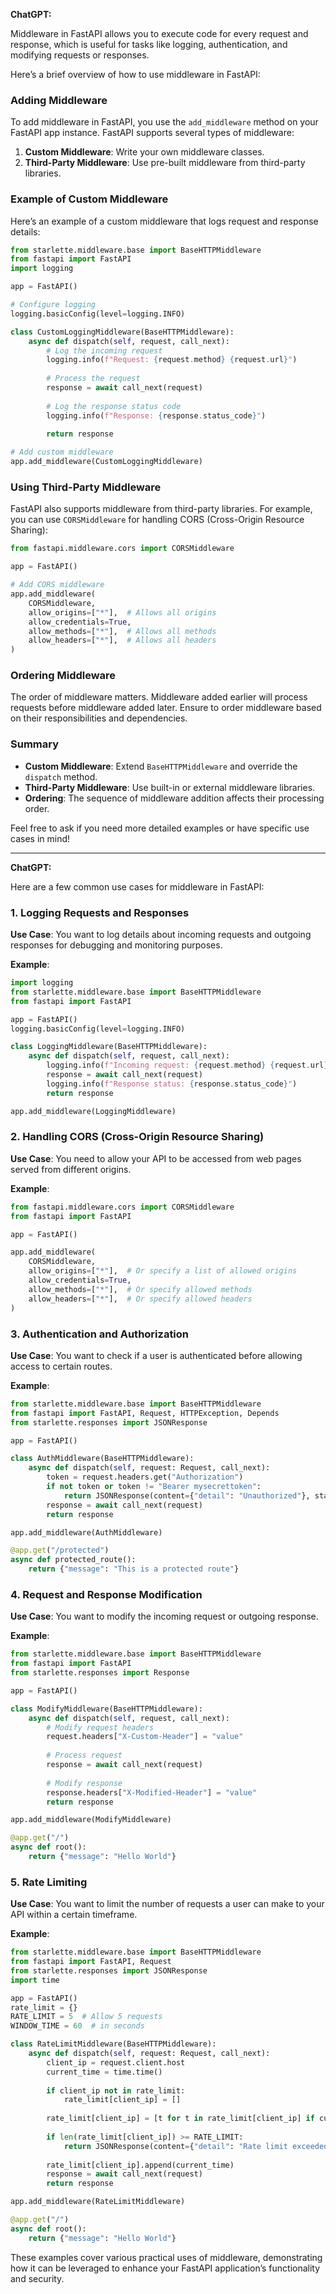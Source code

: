 **ChatGPT:**

Middleware in FastAPI allows you to execute code for every request and response, which is useful for tasks like logging, authentication, and modifying requests or responses.

Here’s a brief overview of how to use middleware in FastAPI:

### Adding Middleware

To add middleware in FastAPI, you use the `add_middleware` method on your FastAPI app instance. FastAPI supports several types of middleware:

1. **Custom Middleware**: Write your own middleware classes.
2. **Third-Party Middleware**: Use pre-built middleware from third-party libraries.

### Example of Custom Middleware

Here’s an example of a custom middleware that logs request and response details:

```python
from starlette.middleware.base import BaseHTTPMiddleware
from fastapi import FastAPI
import logging

app = FastAPI()

# Configure logging
logging.basicConfig(level=logging.INFO)

class CustomLoggingMiddleware(BaseHTTPMiddleware):
    async def dispatch(self, request, call_next):
        # Log the incoming request
        logging.info(f"Request: {request.method} {request.url}")
        
        # Process the request
        response = await call_next(request)
        
        # Log the response status code
        logging.info(f"Response: {response.status_code}")
        
        return response

# Add custom middleware
app.add_middleware(CustomLoggingMiddleware)
```

### Using Third-Party Middleware

FastAPI also supports middleware from third-party libraries. For example, you can use `CORSMiddleware` for handling CORS (Cross-Origin Resource Sharing):

```python
from fastapi.middleware.cors import CORSMiddleware

app = FastAPI()

# Add CORS middleware
app.add_middleware(
    CORSMiddleware,
    allow_origins=["*"],  # Allows all origins
    allow_credentials=True,
    allow_methods=["*"],  # Allows all methods
    allow_headers=["*"],  # Allows all headers
)
```

### Ordering Middleware

The order of middleware matters. Middleware added earlier will process requests before middleware added later. Ensure to order middleware based on their responsibilities and dependencies.

### Summary

* **Custom Middleware**: Extend `BaseHTTPMiddleware` and override the `dispatch` method.
* **Third-Party Middleware**: Use built-in or external middleware libraries.
* **Ordering**: The sequence of middleware addition affects their processing order.

Feel free to ask if you need more detailed examples or have specific use cases in mind!

* * *

**ChatGPT:**

Here are a few common use cases for middleware in FastAPI:

### 1. **Logging Requests and Responses**

**Use Case**: You want to log details about incoming requests and outgoing responses for debugging and monitoring purposes.

**Example**:

```python
import logging
from starlette.middleware.base import BaseHTTPMiddleware
from fastapi import FastAPI

app = FastAPI()
logging.basicConfig(level=logging.INFO)

class LoggingMiddleware(BaseHTTPMiddleware):
    async def dispatch(self, request, call_next):
        logging.info(f"Incoming request: {request.method} {request.url}")
        response = await call_next(request)
        logging.info(f"Response status: {response.status_code}")
        return response

app.add_middleware(LoggingMiddleware)
```

### 2. **Handling CORS (Cross-Origin Resource Sharing)**

**Use Case**: You need to allow your API to be accessed from web pages served from different origins.

**Example**:

```python
from fastapi.middleware.cors import CORSMiddleware
from fastapi import FastAPI

app = FastAPI()

app.add_middleware(
    CORSMiddleware,
    allow_origins=["*"],  # Or specify a list of allowed origins
    allow_credentials=True,
    allow_methods=["*"],  # Or specify allowed methods
    allow_headers=["*"],  # Or specify allowed headers
)
```

### 3. **Authentication and Authorization**

**Use Case**: You want to check if a user is authenticated before allowing access to certain routes.

**Example**:

```python
from starlette.middleware.base import BaseHTTPMiddleware
from fastapi import FastAPI, Request, HTTPException, Depends
from starlette.responses import JSONResponse

app = FastAPI()

class AuthMiddleware(BaseHTTPMiddleware):
    async def dispatch(self, request: Request, call_next):
        token = request.headers.get("Authorization")
        if not token or token != "Bearer mysecrettoken":
            return JSONResponse(content={"detail": "Unauthorized"}, status_code=401)
        response = await call_next(request)
        return response

app.add_middleware(AuthMiddleware)

@app.get("/protected")
async def protected_route():
    return {"message": "This is a protected route"}
```

### 4. **Request and Response Modification**

**Use Case**: You want to modify the incoming request or outgoing response.

**Example**:

```python
from starlette.middleware.base import BaseHTTPMiddleware
from fastapi import FastAPI
from starlette.responses import Response

app = FastAPI()

class ModifyMiddleware(BaseHTTPMiddleware):
    async def dispatch(self, request, call_next):
        # Modify request headers
        request.headers["X-Custom-Header"] = "value"
        
        # Process request
        response = await call_next(request)
        
        # Modify response
        response.headers["X-Modified-Header"] = "value"
        return response

app.add_middleware(ModifyMiddleware)

@app.get("/")
async def root():
    return {"message": "Hello World"}
```

### 5. **Rate Limiting**

**Use Case**: You want to limit the number of requests a user can make to your API within a certain timeframe.

**Example**:

```python
from starlette.middleware.base import BaseHTTPMiddleware
from fastapi import FastAPI, Request
from starlette.responses import JSONResponse
import time

app = FastAPI()
rate_limit = {}
RATE_LIMIT = 5  # Allow 5 requests
WINDOW_TIME = 60  # in seconds

class RateLimitMiddleware(BaseHTTPMiddleware):
    async def dispatch(self, request: Request, call_next):
        client_ip = request.client.host
        current_time = time.time()
        
        if client_ip not in rate_limit:
            rate_limit[client_ip] = []
        
        rate_limit[client_ip] = [t for t in rate_limit[client_ip] if current_time - t < WINDOW_TIME]
        
        if len(rate_limit[client_ip]) >= RATE_LIMIT:
            return JSONResponse(content={"detail": "Rate limit exceeded"}, status_code=429)
        
        rate_limit[client_ip].append(current_time)
        response = await call_next(request)
        return response

app.add_middleware(RateLimitMiddleware)

@app.get("/")
async def root():
    return {"message": "Hello World"}
```

These examples cover various practical uses of middleware, demonstrating how it can be leveraged to enhance your FastAPI application’s functionality and security.